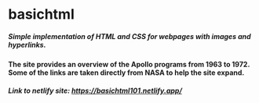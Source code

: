 # basichtml
##### Simple implementation of HTML and CSS for webpages with images and hyperlinks.

#### The site provides an overview of the Apollo programs from 1963 to 1972. Some of the links are taken directly from NASA to help the site expand.

##### Link to netlify site: https://basichtml101.netlify.app/
